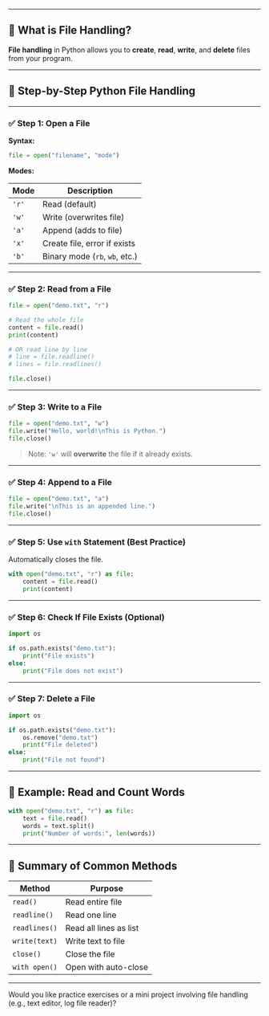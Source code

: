 
---

## 📁 What is File Handling?

**File handling** in Python allows you to **create**, **read**, **write**, and **delete** files from your program.

---

## 🧰 Step-by-Step Python File Handling

---

### ✅ Step 1: Open a File

**Syntax:**

```python
file = open("filename", "mode")
```

**Modes:**

| Mode  | Description                    |
| ----- | ------------------------------ |
| `'r'` | Read (default)                 |
| `'w'` | Write (overwrites file)        |
| `'a'` | Append (adds to file)          |
| `'x'` | Create file, error if exists   |
| `'b'` | Binary mode (`rb`, `wb`, etc.) |

---

### ✅ Step 2: Read from a File

```python
file = open("demo.txt", "r")

# Read the whole file
content = file.read()
print(content)

# OR read line by line
# line = file.readline()
# lines = file.readlines()

file.close()
```

---

### ✅ Step 3: Write to a File

```python
file = open("demo.txt", "w")
file.write("Hello, world!\nThis is Python.")
file.close()
```

> Note: `'w'` will **overwrite** the file if it already exists.

---

### ✅ Step 4: Append to a File

```python
file = open("demo.txt", "a")
file.write("\nThis is an appended line.")
file.close()
```

---

### ✅ Step 5: Use `with` Statement (Best Practice)

Automatically closes the file.

```python
with open("demo.txt", "r") as file:
    content = file.read()
    print(content)
```

---

### ✅ Step 6: Check If File Exists (Optional)

```python
import os

if os.path.exists("demo.txt"):
    print("File exists")
else:
    print("File does not exist")
```

---

### ✅ Step 7: Delete a File

```python
import os

if os.path.exists("demo.txt"):
    os.remove("demo.txt")
    print("File deleted")
else:
    print("File not found")
```

---

## 🧪 Example: Read and Count Words

```python
with open("demo.txt", "r") as file:
    text = file.read()
    words = text.split()
    print("Number of words:", len(words))
```

---

## 🧠 Summary of Common Methods

| Method        | Purpose                |
| ------------- | ---------------------- |
| `read()`      | Read entire file       |
| `readline()`  | Read one line          |
| `readlines()` | Read all lines as list |
| `write(text)` | Write text to file     |
| `close()`     | Close the file         |
| `with open()` | Open with auto-close   |

---

Would you like practice exercises or a mini project involving file handling (e.g., text editor, log file reader)?
